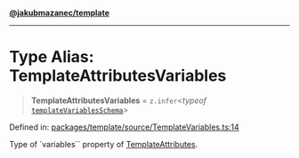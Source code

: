 [**@jakubmazanec/template**](../README.md)

---

# Type Alias: TemplateAttributesVariables

> **TemplateAttributesVariables** = `z.infer`\<_typeof_
> [`templateVariablesSchema`](../variables/templateVariablesSchema.md)\>

Defined in:
[packages/template/source/TemplateVariables.ts:14](https://github.com/jakubmazanec/tools/blob/a1a5edf56256b0aa4e209cc73bc7a07f5d7fc236/packages/template/source/TemplateVariables.ts#L14)

Type of `variables`` property of [TemplateAttributes](TemplateAttributes.md).
